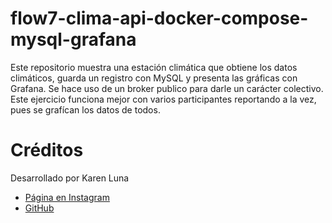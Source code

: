 # flow7-clima-api-docker-compose-mysql-grafana

Este repositorio muestra una estación climática que obtiene los datos climáticos, guarda un registro con MySQL y presenta las gráficas con Grafana. Se hace uso de un broker publico para darle un carácter colectivo. Este ejercicio funciona mejor con varios participantes reportando a la vez, pues se grafícan los datos de todos.

# Créditos

Desarrollado por Karen Luna

- [Página en Instagram](https://www.instagram.com/karen.luna14/)
- [GitHub](https://github.com/Luneli014)